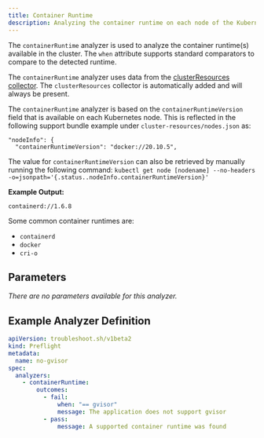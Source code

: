 ```yaml
---
title: Container Runtime
description: Analyzing the container runtime on each node of the Kubernetes cluster
---
```


The `containerRuntime` analyzer is used to analyze the container runtime(s) available in the cluster.
The `when` attribute supports standard comparators to compare to the detected runtime.

The `containerRuntime` analyzer uses data from the [clusterResources collector](https://troubleshoot.sh/collect/cluster-resources).
The `clusterResources` collector is automatically added and will always be present.

The `containerRuntime` analyzer is based on the `containerRuntimeVersion` field that is available on each Kubernetes node. 
This is reflected in the following support bundle example under `cluster-resources/nodes.json` as:

```
"nodeInfo": {
  "containerRuntimeVersion": "docker://20.10.5",
```

The value for `containerRuntimeVersion` can also be retrieved by manually running the following command:
`kubectl get node [nodename] --no-headers -o=jsonpath='{.status..nodeInfo.containerRuntimeVersion}'`

**Example Output:**

`containerd://1.6.8`

Some common container runtimes are:
 - `containerd`
 - `docker`
 - `cri-o`

## Parameters

*There are no parameters available for this analyzer.*

## Example Analyzer Definition

```yaml
apiVersion: troubleshoot.sh/v1beta2
kind: Preflight
metadata:
  name: no-gvisor
spec:
  analyzers:
    - containerRuntime:
        outcomes:
          - fail:
              when: "== gvisor"
              message: The application does not support gvisor
          - pass:
              message: A supported container runtime was found
```
